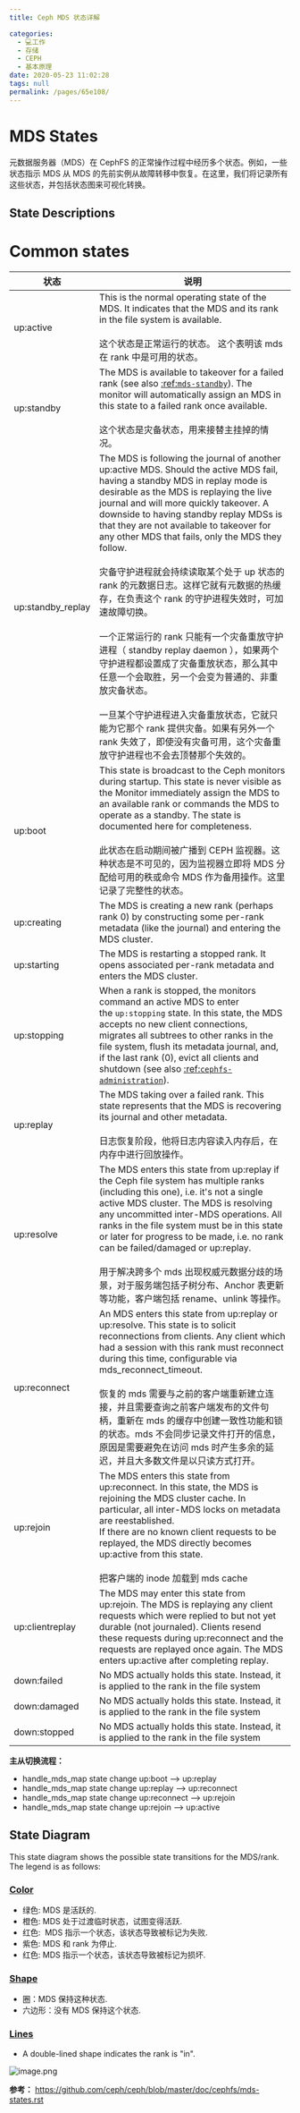 ```yaml
---
title: Ceph MDS 状态详解

categories: 
  - 💻工作
  - 存储
  - CEPH
  - 基本原理
date: 2020-05-23 11:02:28
tags: null
permalink: /pages/65e108/
---
```

# MDS States
元数据服务器（MDS）在 CephFS 的正常操作过程中经历多个状态。例如，一些状态指示 MDS 从 MDS 的先前实例从故障转移中恢复。在这里，我们将记录所有这些状态，并包括状态图来可视化转换。

## State Descriptions
# Common states
| 状态 | 说明 |
----|----|
up:active | This is the normal operating state of the MDS. It indicates that the MDS and its rank in the file system is available.<br><br>这个状态是正常运行的状态。 这个表明该 mds 在 rank 中是可用的状态。
up:standby | The MDS is available to takeover for a failed rank (see also [:ref:`mds-standby`](https://github.com/ceph/ceph/blob/master/doc/cephfs/mds-states.rst#id1)). The monitor will automatically assign an MDS in this state to a failed rank once available.<br><br>这个状态是灾备状态，用来接替主挂掉的情况。
up:standby_replay | The MDS is following the journal of another up:active MDS. Should the active MDS fail, having a standby MDS in replay mode is desirable as the MDS is replaying the live journal and will more quickly takeover. A downside to having standby replay MDSs is that they are not available to takeover for any other MDS that fails, only the MDS they follow.<br><br>灾备守护进程就会持续读取某个处于 up 状态的 rank 的元数据日志。这样它就有元数据的热缓存，在负责这个 rank 的守护进程失效时，可加速故障切换。<br><br> 一个正常运行的 rank 只能有一个灾备重放守护进程（ standby replay daemon ），如果两个守护进程都设置成了灾备重放状态，那么其中任意一个会取胜，另一个会变为普通的、非重放灾备状态。<br><br>一旦某个守护进程进入灾备重放状态，它就只能为它那个 rank 提供灾备。如果有另外一个 rank 失效了，即使没有灾备可用，这个灾备重放守护进程也不会去顶替那个失效的。
up:boot | This state is broadcast to the Ceph monitors during startup. This state is never visible as the Monitor immediately assign the MDS to an available rank or commands the MDS to operate as a standby. The state is documented here for completeness. <br><br> 此状态在启动期间被广播到 CEPH 监视器。这种状态是不可见的，因为监视器立即将 MDS 分配给可用的秩或命令 MDS 作为备用操作。这里记录了完整性的状态。
up:creating | The MDS is creating a new rank (perhaps rank 0) by constructing some per-rank metadata (like the journal) and entering the MDS cluster.
up:starting | The MDS is restarting a stopped rank. It opens associated per-rank metadata and enters the MDS cluster.
up:stopping | When a rank is stopped, the monitors command an active MDS to enter the `up:stopping` state. In this state, the MDS accepts no new client connections, migrates all subtrees to other ranks in the file system, flush its metadata journal, and, if the last rank (0), evict all clients and shutdown (see also [:ref:`cephfs-administration`](https://github.com/ceph/ceph/blob/master/doc/cephfs/mds-states.rst#id3)).
up:replay | The MDS taking over a failed rank. This state represents that the MDS is recovering its journal and other metadata.<br><br>日志恢复阶段，他将日志内容读入内存后，在内存中进行回放操作。
up:resolve | The MDS enters this state from up:replay if the Ceph file system has multiple ranks (including this one), i.e. it's not a single active MDS cluster. The MDS is resolving any uncommitted inter-MDS operations. All ranks in the file system must be in this state or later for progress to be made, i.e. no rank can be failed/damaged or up:replay. <br><br>用于解决跨多个 mds 出现权威元数据分歧的场景，对于服务端包括子树分布、Anchor 表更新等功能，客户端包括 rename、unlink 等操作。
up:reconnect | An MDS enters this state from up:replay or up:resolve. This state is to solicit reconnections from clients. Any client which had a session with this rank must reconnect during this time, configurable via mds_reconnect_timeout.<br><br>恢复的 mds 需要与之前的客户端重新建立连接，并且需要查询之前客户端发布的文件句柄，重新在 mds 的缓存中创建一致性功能和锁的状态。mds 不会同步记录文件打开的信息，原因是需要避免在访问 mds 时产生多余的延迟，并且大多数文件是以只读方式打开。
up:rejoin | The MDS enters this state from up:reconnect. In this state, the MDS is rejoining the MDS cluster cache. In particular, all inter-MDS locks on metadata are reestablished.<br>If there are no known client requests to be replayed, the MDS directly becomes up:active from this state.<br><br>把客户端的 inode 加载到 mds cache
up:clientreplay | The MDS may enter this state from up:rejoin. The MDS is replaying any client requests which were replied to but not yet durable (not journaled). Clients resend these requests during up:reconnect and the requests are replayed once again. The MDS enters up:active after completing replay. 
down:failed | No MDS actually holds this state. Instead, it is applied to the rank in the file system
down:damaged | No MDS actually holds this state. Instead, it is applied to the rank in the file system
down:stopped | No MDS actually holds this state. Instead, it is applied to the rank in the file system

**主从切换流程：**
- handle_mds_map state change up:boot --> up:replay
- handle_mds_map state change up:replay --> up:reconnect
- handle_mds_map state change up:reconnect --> up:rejoin
- handle_mds_map state change up:rejoin --> up:active

## State Diagram

This state diagram shows the possible state transitions for the MDS/rank. The legend is as follows:

### [Color](https://github.com/ceph/ceph/blob/master/doc/cephfs/mds-states.rst#color)

*   绿色: MDS 是活跃的.
*   橙色: MDS 处于过渡临时状态，试图变得活跃.
*   红色:  MDS 指示一个状态，该状态导致被标记为失败.
*   紫色: MDS 和 rank 为停止.
*   红色: MDS 指示一个状态，该状态导致被标记为损坏.

### [Shape](https://github.com/ceph/ceph/blob/master/doc/cephfs/mds-states.rst#shape)

*   圈：MDS 保持这种状态.
*   六边形：没有 MDS 保持这个状态.

### [Lines](https://github.com/ceph/ceph/blob/master/doc/cephfs/mds-states.rst#lines)

*   A double-lined shape indicates the rank is "in".

 
![image.png](https://upload-images.jianshu.io/upload_images/2099201-8c9958250dd4b485.png)


**参考：**
https://github.com/ceph/ceph/blob/master/doc/cephfs/mds-states.rst
